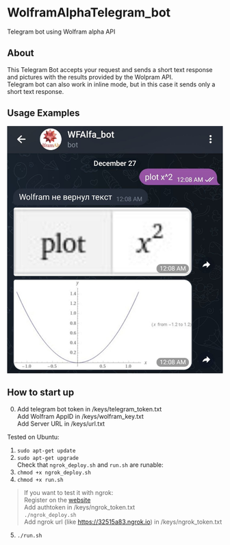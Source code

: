 # WolframAlphaTelegram_bot
Telegram bot using Wolfram alpha API 
## About
This Telegram Bot accepts your request and sends a short text response and pictures with the results provided by the Wolpram API.  
Telegram bot can also work in inline mode, but in this case it sends only a short text response.  
## Usage Examples
![Alt text](static/images/1.jpg?raw=true "Private messages")
## How to start up
0. Add telegram bot token in /keys/telegram_token.txt  
   Add Wolfram AppID in /keys/wolfram_key.txt  
   Add Server URL in /keys/url.txt  
   
Tested on Ubuntu:
1. ```sudo apt-get update```
3. ```sudo apt-get upgrade```  
Check that ```ngrok_deploy.sh``` and ```run.sh``` are runable:
3. ```chmod +x ngrok_deploy.sh```
4. ```chmod +x run.sh```  
> If you want to test it with ngrok:  
>     Register on the [website](https://dashboard.ngrok.com/get-started/setup)  
>     Add authtoken in /keys/ngrok_token.txt  
>     ```./ngrok_deploy.sh```  
>     Add ngrok url (like https://32515a83.ngrok.io) in /keys/ngrok_token.txt  
5. ```./run.sh```
